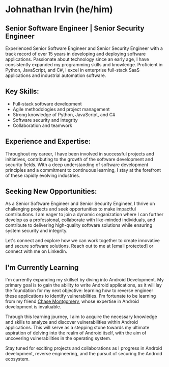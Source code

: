 # Johnathan Irvin (he/him)

## Senior Software Engineer | Senior Security Engineer

Experienced Senior Software Engineer and Senior Security Engineer with a track record of over 15 years in developing and deploying software applications. Passionate about technology since an early age, I have consistently expanded my programming skills and knowledge. Proficient in Python, JavaScript, and C#, I excel in enterprise full-stack SaaS applications and industrial automation software.

## Key Skills:

- Full-stack software development
- Agile methodologies and project management
- Strong knowledge of Python, JavaScript, and C#
- Software security and integrity
- Collaboration and teamwork

## Experience and Expertise:

Throughout my career, I have been involved in successful projects and initiatives, contributing to the growth of the software development and security fields. With a deep understanding of software development principles and a commitment to continuous learning, I stay at the forefront of these rapidly evolving industries.

## Seeking New Opportunities:

As a Senior Software Engineer and Senior Security Engineer, I thrive on challenging projects and seek opportunities to make impactful contributions. I am eager to join a dynamic organization where I can further develop as a professional, collaborate with like-minded individuals, and contribute to delivering high-quality software solutions while ensuring system security and integrity.

Let's connect and explore how we can work together to create innovative and secure software solutions. Reach out to me at [email protected] or connect with me on LinkedIn.

## I'm Currently Learning

I'm currently expanding my skillset by diving into Android Development. My primary goal is to gain the ability to write Android applications, as it will lay the foundation for my next objective: learning how to reverse engineer these applications to identify vulnerabilities. I'm fortunate to be learning from my friend [Chase Montgomery](https://github.com/Blufenix), whose expertise in Android development is invaluable.

Through this learning journey, I aim to acquire the necessary knowledge and skills to analyze and discover vulnerabilities within Android applications. This will serve as a stepping stone towards my ultimate aspiration of delving into the realm of Android itself, with the aim of uncovering vulnerabilities in the operating system.

Stay tuned for exciting projects and collaborations as I progress in Android development, reverse engineering, and the pursuit of securing the Android ecosystem.


<!--
**JohnnyIrvin/JohnnyIrvin** is a ✨ _special_ ✨ repository because its `README.md` (this file) appears on your GitHub profile.

Here are some ideas to get you started:

- 🔭 I’m currently working on ...
- 🌱 I’m currently learning ...
- 👯 I’m looking to collaborate on ...
- 🤔 I’m looking for help with ...
- 💬 Ask me about ...
- 📫 How to reach me: ...
- 😄 Pronouns: ...
- ⚡ Fun fact: ...
-->
